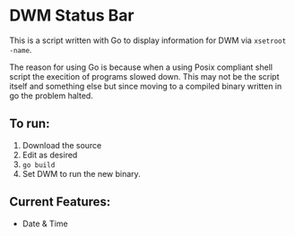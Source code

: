 # DWM Status Bar
This is a script written with Go to display information for DWM via `xsetroot -name`.

The reason for using Go is because when a using Posix compliant shell script the execition of programs slowed down.
This may not be the script itself and something else but since moving to a compiled binary written in go the problem halted.

## To run:
1. Download the source
1. Edit as desired
1. `go build`
1. Set DWM to run the new binary.

## Current Features:
- Date & Time